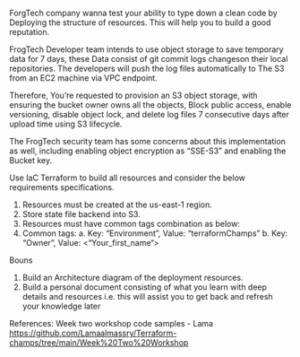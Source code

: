 ForgTech company wanna test your ability to type down a clean code by Deploying 
the structure of resources. This will help you to build a good reputation.

FrogTech Developer team intends to use object storage to save temporary data for 
7 days, these Data consist of git commit logs changeson their local repositories. 
The developers will push the log files automatically to The S3 from an EC2 machine 
via VPC endpoint.

Therefore, You’re requested to provision an S3 object storage, with ensuring the 
bucket owner owns all the objects, Block public access, enable versioning, disable 
object lock, and delete log files 7 consecutive days after upload time using S3 
lifecycle.

The FrogTech security team has some concerns about this implementation as well, 
including enabling object encryption as “SSE-S3” and enabling the Bucket key.

Use IaC Terraform to build all resources and consider the below requirements 
specifications.
1. Resources must be created at the us-east-1 region.
2. Store state file backend into S3.
3. Resources must have common tags combination as below:
4. Common tags:
    a. Key: “Environment”, Value: “terraformChamps”
    b. Key: “Owner”, Value: <“Your_first_name“>

Bouns

1. Build an Architecture diagram of the deployment resources.
2. Build a personal document consisting of what you learn with deep details and 
   resources i.e. this will assist you to get back and refresh your knowledge 
   later

References:
Week two workshop code samples - Lama
https://github.com/Lamaalmassry/Terraform-champs/tree/main/Week%20Two%20Workshop